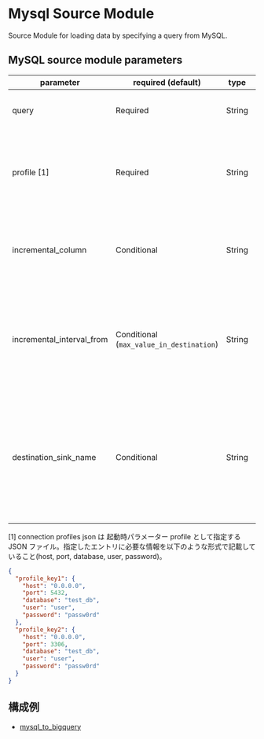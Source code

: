 # Mysql Source Module

Source Module for loading data by specifying a query from MySQL.

## MySQL source module parameters

| parameter                 | required (default)                       | type   | description                                                                                                                                                                                                                                                                                                                                |
| ------------------------- | ---------------------------------------- | ------ | ------------------------------------------------------------------------------------------------------------------------------------------------------------------------------------------------------------------------------------------------------------------------------------------------------------------------------------------ |
| query                     | Required                                 | String | Specify the SQL to read data from BigQuery. You can also specify the path (gs://...) where you put the SQL file.                                                                                                                                                                                                                           |
| profile [1]               | Required                                 | String | Specify a key to specify the connection profile you use in the connection profiles json file. it is also possible to directly configure connection profile attributes in the config file by specifing the following attributes: `host`, `port`, `database`, `user`, `password`.                                                            |
| incremental_column        | Conditional                              | String | Source モジュール共通パラメーターの `incremental` == `true`のとき指定必須。 incremental データを取得する基準となるカラム名を指定する。※ 時間単位の列にする。整数範囲などは未対応                                                                                                                                                           |
| incremental_interval_from | Conditional (`max_value_in_destination`) | String | Source モジュール共通パラメーターの `incremental` == ` true`のとき指定必須。 incremental の interval を指定する。 `max_value_in_destination`(default) または `X[unit]` 形式で指定（X は整数、unit は[`min`, `hour`, `day`]のいずれか)。 example: 15min, 1hour, ... etc.                                                                    |
| destination_sink_name     | Conditional                              | String | Source モジュール共通パラメーターの `incremental` == ` true` かつ `incremental_interval_from` == `max_value_in_destination` のとき指定必須。前回連携時の sink のエントリの name を指定する。ここに指定されたテーブルの`max(incremental_column)`の以降の値を incremental データとして取得する。 ※ `sinks`に存在しない name は指定できない。 |

[1] connection profiles json は 起動時パラメーター profile として指定する JSON ファイル。指定したエントリに必要な情報を以下のような形式で記載していること(host, port, database, user, password)。

```json:connections.json
{
  "profile_key1": {
    "host": "0.0.0.0",
    "port": 5432,
    "database": "test_db",
    "user": "user",
    "password": "passw0rd"
  },
  "profile_key2": {
    "host": "0.0.0.0",
    "port": 3306,
    "database": "test_db",
    "user": "user",
    "password": "passw0rd"
  }
}
```

## 構成例

- [mysql_to_bigquery](../../../../examples/mysql_to_bigquery.json)
